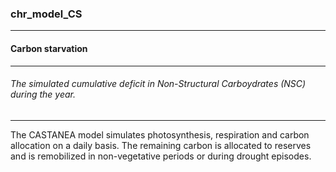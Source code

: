 ### chr_model_CS



------
#### Carbon starvation



------
###### The simulated cumulative deficit in Non-Structural Carboydrates (NSC) during the year.



------
The CASTANEA model simulates photosynthesis, respiration and carbon allocation on a daily basis. The remaining carbon is allocated to reserves and is remobilized in non-vegetative periods or during drought episodes.